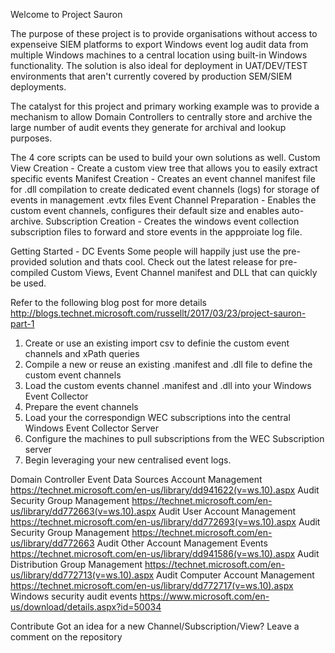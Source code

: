 Welcome to Project Sauron

The purpose of these project is to provide organisations without access to expenseive SIEM platforms to export Windows event log audit data from multiple Windows machines to a central location using built-in Windows functionality. The solution is also ideal for deployment in UAT/DEV/TEST environments that aren't currently covered by production SEM/SIEM deployments.

The catalyst for this project and primary working example was to provide a mechanism to allow Domain Controllers to centrally store and archive the large number of audit events they generate for archival and lookup purposes.


The 4 core scripts can be used to build your own solutions as well.
Custom View Creation - Create a custom view tree that allows you to easily extract specific events 
Manifest Creation - Creates an event channel manifest file for .dll compilation to create dedicated event channels (logs) for storage of events in management .evtx files
Event Channel Preparation - Enables the custom event channels, configures their default size and enables auto-archive.
Subscription Creation - Creates the windows event collection subscription files to forward and store events in the appproiate log file.

Getting Started - DC Events 
Some people will happily just use the pre-provided solution and thats cool. Check out the latest release for pre-compiled Custom Views, Event Channel manifest and DLL that can quickly be used.

Refer to the following blog post for more details
http://blogs.technet.microsoft.com/russellt/2017/03/23/project-sauron-part-1

1. Create or use an existing import csv to definie the custom event channels and xPath queries
2. Compile a new or reuse an existing .manifest and .dll file to define the custom event channels
3. Load the custom events channel .manifest and .dll into your Windows Event Collector
4. Prepare the event channels 
5. Load your the correspondign WEC subscriptions into the central Windows Event Collector Server
6. Configure the machines to pull subscriptions from the WEC Subscription server
7. Begin leveraging your new centralised event logs.

Domain Controller Event Data Sources
Account Management https://technet.microsoft.com/en-us/library/dd941622(v=ws.10).aspx
Audit Security Group Management https://technet.microsoft.com/en-us/library/dd772663(v=ws.10).aspx
Audit User Account Management https://technet.microsoft.com/en-us/library/dd772693(v=ws.10).aspx
Audit Security Group Management https://technet.microsoft.com/en-us/library/dd772663
Audit Other Account Management Events https://technet.microsoft.com/en-us/library/dd941586(v=ws.10).aspx
Audit Distribution Group Management https://technet.microsoft.com/en-us/library/dd772713(v=ws.10).aspx
Audit Computer Account Management https://technet.microsoft.com/en-us/library/dd772717(v=ws.10).aspx
Windows security audit events https://www.microsoft.com/en-us/download/details.aspx?id=50034

Contribute
Got an idea for a new Channel/Subscription/View? Leave a comment on the repository
